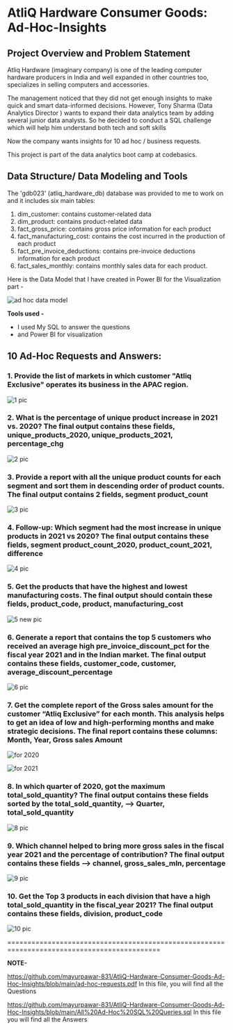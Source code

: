 # AtliQ Hardware Consumer Goods: Ad-Hoc-Insights

## Project Overview and Problem Statement

Atliq Hardware (imaginary company) is one of the leading computer hardware producers in India and well expanded in other countries too, specializes in selling computers and accessories.

The management noticed that they did not get enough insights to make quick and smart data-informed decisions. 
However, Tony Sharma (Data Analytics Director ) wants to expand their data analytics team by adding several junior data analysts. So he decided to conduct a SQL challenge which will help him understand both tech and soft skills

Now the company wants insights for 10 ad hoc / business requests.

This project is part of the data analytics boot camp at codebasics.

## Data Structure/ Data Modeling and Tools

The 'gdb023' (atliq_hardware_db) database was provided to me to work on and it includes six main tables:

1. dim_customer: contains customer-related data
1. dim_product: contains product-related data
1. fact_gross_price: contains gross price information for each product
1. fact_manufacturing_cost: contains the cost incurred in the production of each product
1. fact_pre_invoice_deductions: contains pre-invoice deductions information for each product
1. fact_sales_monthly: contains monthly sales data for each product.

Here is the Data Model that I have created in Power BI for the Visualization part -

![ad hoc data model](https://github.com/Akashsingh1916/AtliQ-Hardware-Consumer-Goods-Ad-Hoc-Insights/assets/146354971/39b5a324-e928-44ab-802b-53afa47eb0ae)


**Tools used -** 

* I used My SQL to answer the questions 
* and Power BI for visualization

## 10 Ad-Hoc Requests and Answers:

### 1. Provide the list of markets in which customer "Atliq Exclusive" operates its business in the APAC region.

![1 pic](https://github.com/Akashsingh1916/AtliQ-Hardware-Consumer-Goods-Ad-Hoc-Insights/assets/146354971/86337bec-7870-4a37-8804-3abe205b7f5f)


### 2. What is the percentage of unique product increase in 2021 vs. 2020? The final output contains these fields, unique_products_2020, unique_products_2021, percentage_chg

![2 pic](https://github.com/Akashsingh1916/AtliQ-Hardware-Consumer-Goods-Ad-Hoc-Insights/assets/146354971/763c2c4e-18d1-45f0-80ed-ba12bdf09950)


### 3. Provide a report with all the unique product counts for each segment and sort them in descending order of product counts. The final output contains 2 fields, segment product_count

![3 pic](https://github.com/Akashsingh1916/AtliQ-Hardware-Consumer-Goods-Ad-Hoc-Insights/assets/146354971/8d3c2cd3-07d4-44c9-aa59-823a197f07df)


### 4. Follow-up: Which segment had the most increase in unique products in 2021 vs 2020? The final output contains these fields, segment product_count_2020, product_count_2021, difference

![4 pic](https://github.com/Akashsingh1916/AtliQ-Hardware-Consumer-Goods-Ad-Hoc-Insights/assets/146354971/be3b7774-b353-412c-8d18-53683074bf27)


### 5. Get the products that have the highest and lowest manufacturing costs. The final output should contain these fields, product_code, product, manufacturing_cost


![5 new pic](https://github.com/Akashsingh1916/AtliQ-Hardware-Consumer-Goods-Ad-Hoc-Insights/assets/146354971/d33ad215-47ea-4e5a-b30c-4285279af6cf)


### 6. Generate a report that contains the top 5 customers who received an average high pre_invoice_discount_pct for the fiscal year 2021 and in the Indian market. The final output contains these fields, customer_code, customer, average_discount_percentage

![6 pic](https://github.com/Akashsingh1916/AtliQ-Hardware-Consumer-Goods-Ad-Hoc-Insights/assets/146354971/1f03ade7-9a03-4a65-b640-a20955a2e462)


### 7. Get the complete report of the Gross sales amount for the customer “Atliq Exclusive” for each month. This analysis helps to get an idea of low and high-performing months and make strategic decisions. The final report contains these columns: Month, Year, Gross sales Amount


![for 2020](https://github.com/Akashsingh1916/AtliQ-Hardware-Consumer-Goods-Ad-Hoc-Insights/assets/146354971/644bc1ae-af83-4057-8432-bfa46952a86a)

![for 2021](https://github.com/Akashsingh1916/AtliQ-Hardware-Consumer-Goods-Ad-Hoc-Insights/assets/146354971/d080160f-84b3-47a5-ad7a-580e1ab42ebb)


### 8. In which quarter of 2020, got the maximum total_sold_quantity? The final output contains these fields sorted by the total_sold_quantity, --> Quarter, total_sold_quantity

![8 pic](https://github.com/Akashsingh1916/AtliQ-Hardware-Consumer-Goods-Ad-Hoc-Insights/assets/146354971/c0a19886-8d49-484c-93db-542d1087c072)


### 9. Which channel helped to bring more gross sales in the fiscal year 2021 and the percentage of contribution? The final output contains these fields --> channel, gross_sales_mln, percentage


![9 pic](https://github.com/Akashsingh1916/AtliQ-Hardware-Consumer-Goods-Ad-Hoc-Insights/assets/146354971/d4e11a9c-5f05-4480-b81a-872a1d878085)


### 10. Get the Top 3 products in each division that have a high total_sold_quantity in the fiscal_year 2021? The final output contains these fields, division, product_code

![10 pic](https://github.com/Akashsingh1916/AtliQ-Hardware-Consumer-Goods-Ad-Hoc-Insights/assets/146354971/a8eca595-dd14-4751-89d3-3031c2200ef7)

============================================================================================

**NOTE-**

https://github.com/mayurpawar-831/AtliQ-Hardware-Consumer-Goods-Ad-Hoc-Insights/blob/main/ad-hoc-requests.pdf 
In this file, you will find all the Questions 

https://github.com/mayurpawar-831/AtliQ-Hardware-Consumer-Goods-Ad-Hoc-Insights/blob/main/All%20Ad-Hoc%20SQL%20Queries.sql 
In this file you will find all the Answers
